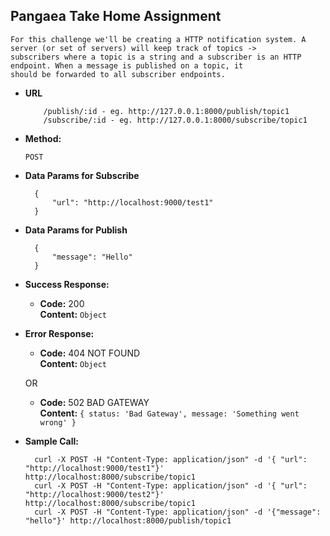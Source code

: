 **Pangaea Take Home Assignment**
----
    For this challenge we'll be creating a HTTP notification system. A server (or set of servers) will keep track of topics ->
    subscribers where a topic is a string and a subscriber is an HTTP endpoint. When a message is published on a topic, it
    should be forwarded to all subscriber endpoints.

* **URL**

    ```
        /publish/:id - eg. http://127.0.0.1:8000/publish/topic1
        /subscribe/:id - eg. http://127.0.0.1:8000/subscribe/topic1
    ```

* **Method:**

  `POST`

* **Data Params for Subscribe**

  ```
    {
        "url": "http://localhost:9000/test1"
    }
  ```

* **Data Params for Publish**

  ```
    {
        "message": "Hello"
    }
  ```

* **Success Response:**

  * **Code:** 200 <br />
    **Content:** `Object`
 
* **Error Response:**

  * **Code:** 404 NOT FOUND <br />
    **Content:** `Object`

  OR

  * **Code:** 502 BAD GATEWAY <br />
    **Content:** `{ status: 'Bad Gateway', message: 'Something went wrong' }`

* **Sample Call:**

  ```
    curl -X POST -H "Content-Type: application/json" -d '{ "url": "http://localhost:9000/test1"}' http://localhost:8000/subscribe/topic1
    curl -X POST -H "Content-Type: application/json" -d '{ "url": "http://localhost:9000/test2"}' http://localhost:8000/subscribe/topic1
    curl -X POST -H "Content-Type: application/json" -d '{"message": "hello"}' http://localhost:8000/publish/topic1
  ```
